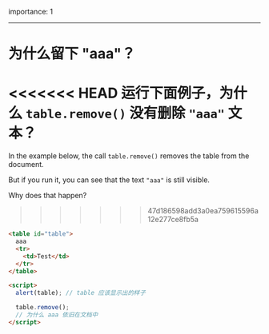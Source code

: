 importance: 1

---

# 为什么留下 "aaa"？

<<<<<<< HEAD
运行下面例子，为什么 `table.remove()` 没有删除 `"aaa"` 文本？
=======
In the example below, the call `table.remove()` removes the table from the document.

But if you run it, you can see that the text `"aaa"` is still visible.

Why does that happen?
>>>>>>> 47d186598add3a0ea759615596a12e277ce8fb5a

```html height=100 run
<table id="table">
  aaa
  <tr>
    <td>Test</td>
  </tr>
</table>

<script>
  alert(table); // table 应该显示出的样子

  table.remove();
  // 为什么 aaa 依旧在文档中
</script>
```

